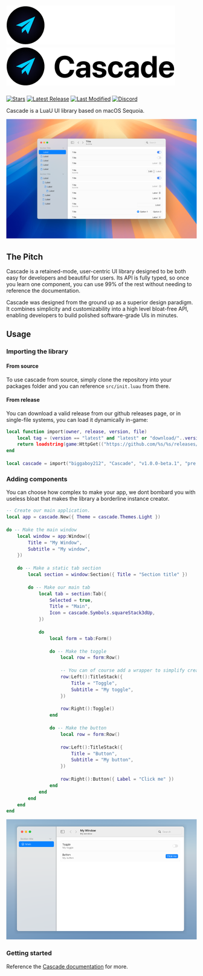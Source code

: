 # ![Cascade span dark](assets/cascade_span_dark.png#gh-dark-mode-only) ![Cascade span light](assets/cascade_span_light.png#gh-light-mode-only)

[stars]: https://github.com/biggaboy212/Cascade/stargazers
[lastrel]: https://github.com/biggaboy212/Cascade/releases/latest
[lastcom]: https://github.com/biggaboy212/Cascade/commits
[disc]: https://discord.gg/2cB4vBAEWk

[badges/stars]: https://img.shields.io/github/stars/biggaboy212/Cascade?label=Stars&logo=GitHub
[badges/lastrel]: https://img.shields.io/github/v/release/biggaboy212/Cascade?include_prereleases&label=Latest%20Release
[badges/lastcom]: https://img.shields.io/github/last-commit/biggaboy212/Cascade?label=Last%20Modifed
[badges/disc]: https://img.shields.io/discord/1384338360012898406?&label=Discord

[![Stars][badges/stars]][stars]
[![Latest Release][badges/lastrel]][lastrel]
[![Last Modified][badges/lastcom]][lastcom]
[![Discord][badges/disc]][disc]

Cascade is a LuaU UI library based on macOS Sequoia.

![Cascade](assets/cascade_show.png)

## The Pitch

Cascade is a retained-mode, user-centric UI library designed to be both easy for developers and beautiful for users. Its API is fully typed, so once you learn one component, you can use 99% of the rest without needing to reference the documentation.

Cascade was designed from the ground up as a superior design paradigm. It combines simplicity and customizability into a high level bloat-free API, enabling developers to build polished software-grade UIs in minutes.

## Usage

### Importing the library

#### From source

To use cascade from source, simply clone the repository into your packages folder and you can reference `src/init.luau` from there.

#### From release

You can download a valid release from our github releases page, or in single-file systems, you can load it dynamically in-game:

```lua
local function import(owner, release, version, file)
    local tag = (version == "latest" and "latest" or "download/"..version)
    return loadstring(game:HttpGet(("https://github.com/%s/%s/releases/%s/%s"):format(owner, release, tag, file)), file)()
end

local cascade = import("biggaboy212", "Cascade", "v1.0.0-beta.1", "pre.luau")
```

### Adding components

You can choose how complex to make your app, we dont bombard you with useless bloat that makes the library a borderline instance creator.

```lua
-- Create our main application.
local app = cascade.New({ Theme = cascade.Themes.Light })

do -- Make the main window
    local window = app:Window({
        Title = "My Window",
        Subtitle = "My window",
    })

    do -- Make a static tab section
        local section = window:Section({ Title = "Section title" })

        do -- Make our main tab
            local tab = section:Tab({
                Selected = true,
                Title = "Main",
                Icon = cascade.Symbols.squareStack3dUp,
            })

            do
                local form = tab:Form()
            
                do -- Make the toggle
                    local row = form:Row()

                    -- You can of course add a wrapper to simplify creating page components if you only want a title stack and a component to go along.
                    row:Left():TitleStack({
                        Title = "Toggle",
                        Subtitle = "My toggle",
                    })

                    row:Right():Toggle()
                end

                do -- Make the button
                    local row = form:Row()

                    row:Left():TitleStack({
                        Title = "Button",
                        Subtitle = "My button",
                    })

                    row:Right():Button({ Label = "Click me" })
                end
            end
        end
    end
end
```

![Showcase application](assets/demoapp.png)

### Getting started

Reference the [Cascade documentation](https://biggaboy212.github.io/Cascade/) for more.
